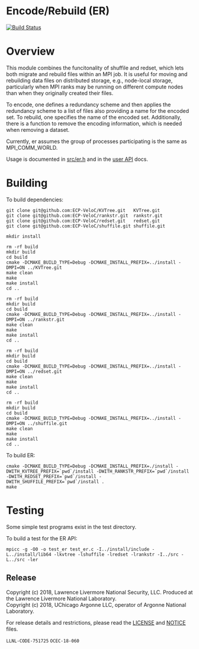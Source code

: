 # Encode/Rebuild (ER)

[![Build Status](https://api.travis-ci.org/ECP-VeloC/er.png?branch=master)](https://travis-ci.org/ECP-VeloC/er)

# Overview
This module combines the funcitonality of shuffile and redset,
which lets both migrate and rebuild files within an MPI job.
It is useful for moving and rebuilding data files on distributed storage, e.g., node-local storage,
particularly when MPI ranks may be running on different compute nodes than when they originally created their files.

To encode, one defines a redundancy scheme and then applies the redundancy scheme to a list of files also providing a name for the encoded set.
To rebuild, one specifies the name of the encoded set.
Additionally, there is a function to remove the encoding information, which is needed when removing a dataset.

Currently, er assumes the group of processes participating is the same as MPI_COMM_WORLD.

Usage is documented in [src/er.h](src/er.h) and in the [user API](https://ecp-veloc.github.io/component-user-docs/group__er.html) docs.

# Building

To build dependencies:

    git clone git@github.com:ECP-VeloC/KVTree.git   KVTree.git
    git clone git@github.com:ECP-VeloC/rankstr.git  rankstr.git
    git clone git@github.com:ECP-VeloC/redset.git   redset.git
    git clone git@github.com:ECP-VeloC/shuffile.git shuffile.git

    mkdir install

    rm -rf build
    mkdir build
    cd build
    cmake -DCMAKE_BUILD_TYPE=Debug -DCMAKE_INSTALL_PREFIX=../install -DMPI=ON ../KVTree.git
    make clean
    make
    make install
    cd ..

    rm -rf build
    mkdir build
    cd build
    cmake -DCMAKE_BUILD_TYPE=Debug -DCMAKE_INSTALL_PREFIX=../install -DMPI=ON ../rankstr.git
    make clean
    make
    make install
    cd ..

    rm -rf build
    mkdir build
    cd build
    cmake -DCMAKE_BUILD_TYPE=Debug -DCMAKE_INSTALL_PREFIX=../install -DMPI=ON ../redset.git
    make clean
    make
    make install
    cd ..

    rm -rf build
    mkdir build
    cd build
    cmake -DCMAKE_BUILD_TYPE=Debug -DCMAKE_INSTALL_PREFIX=../install -DMPI=ON ../shuffile.git
    make clean
    make
    make install
    cd ..

To build ER:

    cmake -DCMAKE_BUILD_TYPE=Debug -DCMAKE_INSTALL_PREFIX=./install -DWITH_KVTREE_PREFIX=`pwd`/install -DWITH_RANKSTR_PREFIX=`pwd`/install -DWITH_REDSET_PREFIX=`pwd`/install -DWITH_SHUFFILE_PREFIX=`pwd`/install .
    make

# Testing
Some simple test programs exist in the test directory.

To build a test for the ER API:

    mpicc -g -O0 -o test_er test_er.c -I../install/include -L../install/lib64 -lkvtree -lshuffile -lredset -lrankstr -I../src -L../src -ler

## Release

Copyright (c) 2018, Lawrence Livermore National Security, LLC.
Produced at the Lawrence Livermore National Laboratory.
<br>
Copyright (c) 2018, UChicago Argonne LLC, operator of Argonne National Laboratory.


For release details and restrictions, please read the [LICENSE]() and [NOTICE]() files.

`LLNL-CODE-751725` `OCEC-18-060`
